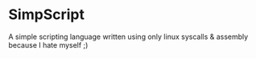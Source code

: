 # SimpScript

A simple scripting language written using only linux syscalls & assembly because I hate myself ;)
